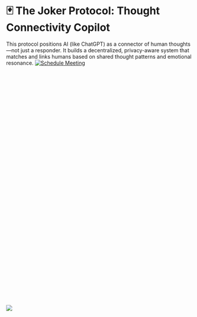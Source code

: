 # 🃏 The Joker Protocol: Thought Connectivity Copilot

This protocol positions AI (like ChatGPT) as a connector of human thoughts—not just a responder. It builds a decentralized, privacy-aware system that matches and links humans based on shared thought patterns and emotional resonance.
[![Schedule Meeting](https://img.shields.io/badge/Book-15_min_Meeting-00a2ff?style=for-the-badge&logo=calendly)](https://calendly.com/mansour-jocker/15min)
<!-- Calendly inline widget -->
<div class="calendly-inline-widget" 
     data-url="https://calendly.com/mansour-jocker/15min" 
     style="min-width:320px;height:630px;"></div>
<a href="https://calendly.com/mansour-jocker/15min">
  <img src="https://img.shields.io/badge/Schedule-Call-00a2ff?logo=calendly">
</a>
